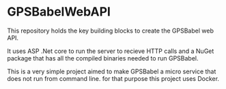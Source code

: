 # GPSBabelWebAPI
This repository holds the key building blocks to create the GPSBabel web API.

It uses ASP .Net core to run the server to recieve HTTP calls and a NuGet package that has all the compiled binaries needed to run GPSBabel.

This is a very simple project aimed to make GPSBabel a micro service that does not run from command line. for that purpose this project uses Docker.

